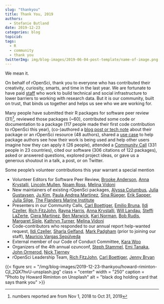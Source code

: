 ```yaml
---
slug: "thankyou"
title: Thank You, 2019
authors:
  - Stefanie Butland
date: 2019-12-23
categories: blog
topicid:
tags:
  - R
  - community
  - thank you
twitterImg: img/blog-images/2019-06-04-post-template/name-of-image.png
---
```

We mean it.  

On behalf of rOpenSci, thank you to everyone who has contributed their creativity, curiosity, smarts, and time in the last year. We are fortunate to have paid [staff](/about/#team) who work to build technical and social infrastructure to lower barriers to working with research data. But it is our community, built on trust, that binds us together and helps us see who we are working for.

Many people have submitted their R packages for software peer review (31)[^1], reviewed those packages (~60), contributed some code or documentation to a package (117 people made their first code contribution to rOpenSci this year), (co-)authored a [blog post or tech note](https://ropensci.org/archive/) about their package or an rOpenSci resource (48 authors), shared a [use case](https://discuss.ropensci.org/c/usecases/) to help package authors see how their work is being used and help other users imagine how they can apply it (26 people), attended a [Community Call](https://ropensci.org/commcalls/) (331 people in 23 countries), cited our software (306 citations of 122 packages), asked or answered questions, explored project ideas, or gave us a generous shoutout in a talk, a post, or on Twitter.

Some people’s volunteer contributions this year warrant a special mention



*   Volunteer Editors for Software Peer Review, [Brooke Anderson](/authors/brooke-anderson/), [Anna Krystalli](/authors/anna-krystalli/), [Lincoln Mullen](/authors/lincoln-mullen/), [Noam Ross](/authors/noam-ross/), [Melina Vidoni](/authors/melina-vidoni/)
*   New maintainers of existing rOpenSci packages, [Alyssa Columbus](https://alyssacolumbus.com/), [Julia Gustavsen](https://www.juliagustavsen.com/), [Ju Kim](/authors/ju-kim/), [Paula Andrea Martinez](https://paulaandrea.rbind.io/), [Sina Rüeger](https://sinarueeger.github.io/), [Erik Sapper](https://github.com/eriksapper), [Julia Silge](/authors/julia-silge/), [The Flanders Marine Institute](http://www.vliz.be/)
*   Presenters in our Community Calls, [Carl Boettiger](/authors/carl-boettiger/), [Emilio Bruna](/authors/emilio-bruna/), [Ildi Czeller](/authors/ildi-czeller/), [Rich FitzJohn](/authors/rich-fitzjohn/), [Rayna Harris](/authors/rayna-harris/), [Anna Krystalli](/authors/anna-krystalli/), [Will Landau](/authors/will-landau/), [Steffi LaZerte](/authors/steffi-lazerte/), [Ciera Martinez](/authors/ciera-martinez/), [Ben Marwick](/authors/ben-marwick/), [Kari Norman](/authors/kari-norman/), [Bob Rudis](/authors/bob-rudis/), [Margaret Siple](/authors/margaret-siple/), [Kathryn Turner](/authors/kathryn-turner/), [Melina Vidoni](/authors/melina-vidoni/)
*   Code-contributors who responded to our annual report help-wanted request, [Ildi Czeller](/authors/ildi-czeller/), [Sharla Gelfand](https://sharla.party/), [Mark Padgham](/authors/mark-padgham/) (prior to joining our staff), [Mauricio Vargas Sepúlveda](/authors/pach%C3%A1-aka-mauricio-vargas-sep%C3%BAlveda/)
*   External member of our Code of Conduct Committee, [Kara Woo](/authors/kara-woo/)
*   Organizers of the 4th annual ozunconf, [Steph Stammel](https://twitter.com/stephstammel), [Emi Tanaka](https://emitanaka.org/), [John Ormerod](https://www.maths.usyd.edu.au/u/jormerod/), [Nick Tierney](/authors/nicholas-tierney/)
*   rOpenSci Leadership Team, [Rich FitzJohn](/authors/rich-fitzjohn/), [Carl Boettiger](/authors/carl-boettiger/), [Jenny Bryan](/authors/jenny-bryan/)

{{< figure src = "/img/blog-images/2019-12-23-thankyou/howard-riminton-CjI_2QX7hvU-unsplash.jpg" class = "center" width = "250" caption = "Photo by Howard Riminton on Unsplash" alt = "black dog holding card that says thank you" >}}

[^1]: numbers reported are from Nov 1, 2018 to Oct 31, 2019
